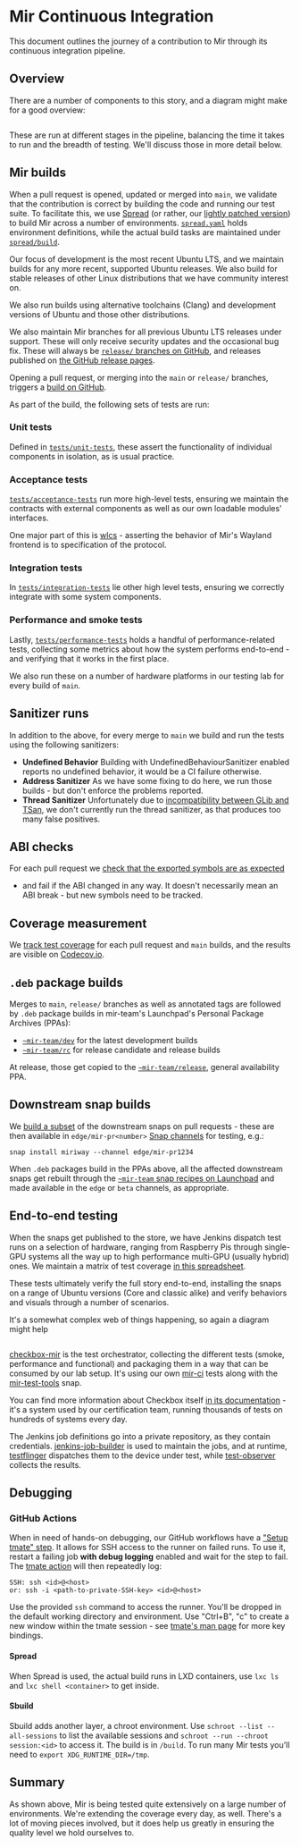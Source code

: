 # Mir Continuous Integration

This document outlines the journey of a contribution to Mir through its continuous integration
pipeline.

## Overview

There are a number of components to this story, and a diagram might make for a good overview:

```{mermaid} continuous-integration.mmd
```

These are run at different stages in the pipeline, balancing the time it takes to run and the
breadth of testing. We'll discuss those in more detail below.

## Mir builds

When a pull request is opened, updated or merged into `main`, we validate that the contribution
is correct by building the code and running our test suite. To facilitate this, we use
[Spread](https://github.com/canonical/spread) (or rather, our
[lightly patched version](https://snapcraft.io/spread-mir-ci)) to build Mir across a number of
environments. [`spread.yaml`](https://github.com/canonical/mir/blob/main/spread.yaml) holds
environment definitions, while the actual build tasks are maintained under
[`spread/build`](https://github.com/canonical/mir/tree/main/spread/build).

Our focus of development is the most recent Ubuntu LTS, and we maintain builds for any more recent,
supported Ubuntu releases. We also build for stable releases of other Linux distributions that
we have community interest on.

We also run builds using alternative toolchains (Clang) and development versions of Ubuntu and
those other distributions.

We also maintain Mir branches for all previous Ubuntu LTS releases under support. These will only
receive security updates and the occasional bug fix. These will always be
[`release/` branches on GitHub](https://github.com/canonical/mir/branches/all?query=release%2F),
and releases published on [the GitHub release pages](https://github.com/canonical/mir/releases).

Opening a pull request, or merging into the `main` or `release/` branches, triggers a
[build on GitHub](https://github.com/canonical/mir/actions/workflows/spread.yml).

As part of the build, the following sets of tests are run:

### Unit tests

Defined in [`tests/unit-tests`](https://github.com/canonical/mir/tree/main/tests/unit-tests),
these assert the functionality of individual components in isolation, as is usual practice.

### Acceptance tests

[`tests/acceptance-tests`](https://github.com/canonical/mir/tree/main/tests/acceptance-tests)
run more high-level tests, ensuring we maintain the contracts with external components as well as
our own loadable modules' interfaces.

One major part of this is [wlcs](https://github.com/canonical/wlcs) - asserting the behavior
of Mir's Wayland frontend is to specification of the protocol.

### Integration tests

In [`tests/integration-tests`](https://github.com/canonical/mir/tree/main/tests/integration-tests)
lie other high level tests, ensuring we correctly integrate with some system components.

### Performance and smoke tests

Lastly, [`tests/performance-tests`](https://github.com/canonical/mir/tree/main/tests/performance-tests)
holds a handful of performance-related tests, collecting some metrics about how the system
performs end-to-end - and verifying that it works in the first place.

We also run these on a number of hardware platforms in our testing lab for every build of `main`.

## Sanitizer runs

In addition to the above, for every merge to `main` we build and run the tests using the following
sanitizers:

- **Undefined Behavior**
  Building with UndefinedBehaviourSanitizer enabled reports no undefined behavior, it would be a
  CI failure otherwise.
- **Address Sanitizer**
  As we have some fixing to do here, we run those builds - but don't enforce the problems reported.
- **Thread Sanitizer**
  Unfortunately due to
  [incompatibility between GLib and TSan](https://github.com/google/sanitizers/issues/490), we
  don't currently run the thread sanitizer, as that produces too many false positives.

## ABI checks

For each pull request we
[check that the exported symbols are as expected](https://github.com/canonical/mir/actions/workflows/symbols-check.yml)
- and fail if the ABI changed in any way. It doesn't necessarily mean an ABI break - but new symbols
need to be tracked.

## Coverage measurement

We [track test coverage](https://github.com/canonical/mir/actions/workflows/coverage.yml) for each pull
request and `main` builds, and the results are visible on
[Codecov.io](https://app.codecov.io/gh/canonical/mir).

## `.deb` package builds

Merges to `main`, `release/` branches as well as annotated tags are followed by `.deb` package
builds in mir-team's Launchpad's Personal Package Archives (PPAs):
- [`~mir-team/dev`](https://launchpad.net/~mir-team/+archive/ubuntu/dev) for the latest development
  builds
- [`~mir-team/rc`](https://launchpad.net/~mir-team/+archive/ubuntu/rc) for release candidate and
  release builds

At release, those get copied to the
[`~mir-team/release`](https://launchpad.net/~mir-team/+archive/ubuntu/release), general availability
PPA.

## Downstream snap builds

We [build a subset](https://github.com/canonical/mir/actions/workflows/snap.yml) of the downstream
snaps on pull requests - these are then available in `edge/mir-pr<number>`
[Snap channels](https://snapcraft.io/docs/channels) for testing, e.g.:

```shell
snap install miriway --channel edge/mir-pr1234
```

When `.deb` packages build in the PPAs above, all the affected downstream snaps get rebuilt through
the [`~mir-team` snap recipes on Launchpad](https://launchpad.net/~mir-team/+snaps) and made
available in the `edge` or `beta` channels, as appropriate.

## End-to-end testing

When the snaps get published to the store, we have Jenkins dispatch test runs on a selection of
hardware, ranging from Raspberry Pis through single-GPU systems all the way up to high performance
multi-GPU (usually hybrid) ones. We maintain a matrix of test coverage
[in this spreadsheet](https://docs.google.com/spreadsheets/d/1kUbTSt4zWVpTtgZNJvvxCdugsRUv6C5PK9Xw5dxppCc/edit#gid=893560997).

These tests ultimately verify the full story end-to-end, installing the snaps on a range of
Ubuntu versions (Core and classic alike) and verify behaviors and visuals through a number of
scenarios.

It's a somewhat complex web of things happening, so again a diagram might help

```{mermaid} end-to-end-testing.mmd
```

[checkbox-mir](https://github.com/canonical/checkbox-mir/) is the test orchestrator, collecting
the different tests (smoke, performance and functional) and packaging them in a way that can be
consumed by our lab setup. It's using our own [mir-ci](https://github.com/canonical/mir-ci) tests
along with the [mir-test-tools](https://github.com/canonical/mir-test-tools) snap.

You can find more information about Checkbox itself
[in its documentation](https://github.com/canonical/checkbox) - it's a system used by our
certification team, running thousands of tests on hundreds of systems every day.

The Jenkins job definitions go into a private repository, as they contain credentials.
[jenkins-job-builder](https://pypi.org/project/jenkins-job-builder/) is used to maintain the jobs,
and at runtime, [testflinger](https://github.com/canonical/testflinger) dispatches them to the
device under test, while [test-observer](https://github.com/canonical/test_observer) collects the
results.

## Debugging

### GitHub Actions

When in need of hands-on debugging, our GitHub workflows have a ["Setup tmate" step](https://github.com/canonical/mir/blob/92fc772bc32f921c3a1cde7f17abb43a3d482f55/.github/workflows/spread.yml#L123-L127).
It allows for SSH access to the runner on failed runs. To use it, restart a failing job **with debug logging** enabled and wait for the step to fail. The [tmate action](https://github.com/marketplace/actions/debugging-with-tmate) will then repeatedly log:

```
SSH: ssh <id>@<host>
or: ssh -i <path-to-private-SSH-key> <id>@<host>
```

Use the provided `ssh` command to access the runner. You'll be dropped in the default working directory and environment. Use "Ctrl+B", "c" to create a new window within the tmate session - see [tmate's man page](https://manpages.ubuntu.com/manpages/noble/man1/tmate.1.html#key%20bindings) for more key bindings.

#### Spread

When Spread is used, the actual build runs in LXD containers, use `lxc ls` and `lxc shell <container>` to get inside.

#### Sbuild

Sbuild adds another layer, a chroot environment. Use `schroot --list --all-sessions` to list the available sessions and `schroot --run --chroot session:<id>` to access it. The build is in `/build`. To run many Mir tests you'll need to `export XDG_RUNTIME_DIR=/tmp`.

## Summary

As shown above, Mir is being tested quite extensively on a large number of environments. We're
extending the coverage every day, as well. There's a lot of moving pieces involved, but it does
help us greatly in ensuring the quality level we hold ourselves to.
